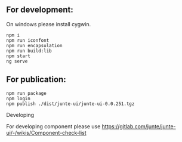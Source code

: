 ## For development:
On windows please install cygwin.

```
npm i
npm run iconfont
npm run encapsulation
npm run build:lib
npm start
ng serve
```

## For publication:
```
npm run package
npm login
npm publish ./dist/junte-ui/junte-ui-0.0.251.tgz
```


Developing

For developing component please use https://gitlab.com/junte/junte-ui/-/wikis/Component-check-list

